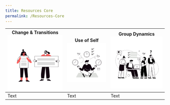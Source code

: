 ```yaml
---
title: Resources Core
permalink: /Resources-Core
---
```




|**Change & Transitions** ![Alt text for image on Isomer site](/images/change%20and%20transition.png) |**Use of Self** ![Alt text for image on Isomer site](/images/Use-of-Self.png)| **Group Dynamics** ![Alt text for image on Isomer site](/images/Group-dynamics.png) |
| -------- | -------- | -------- |
| Text     | Text     | Text     |

